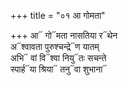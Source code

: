 +++
title = "०१ आ गोमता"

+++
आ᳓ गो᳓मता नासतिया र᳓थेन  
अ᳓श्वावता पुरुश्चन्द्रे᳓ण यातम्  
अभि᳓ वां वि᳓श्वा नियु᳓तः सचन्ते  
स्पार्ह᳓या श्रिया᳓ तनु᳓वा शुभाना᳓
